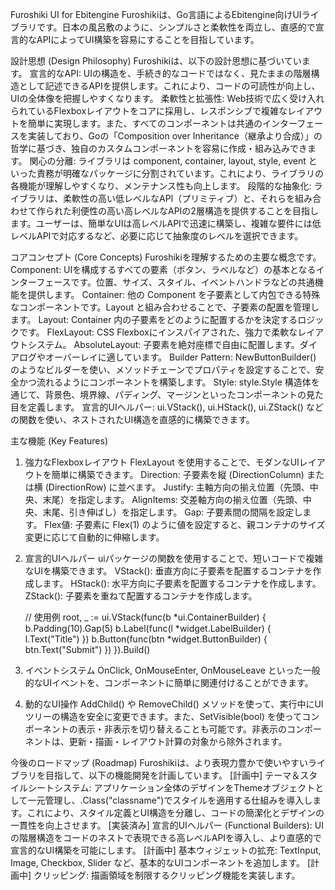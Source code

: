 Furoshiki UI for Ebitengine
Furoshikiは、Go言語によるEbitengine向けUIライブラリです。日本の風呂敷のように、シンプルさと柔軟性を両立し、直感的で宣言的なAPIによってUI構築を容易にすることを目指しています。

設計思想 (Design Philosophy)
Furoshikiは、以下の設計思想に基づいています。
    宣言的なAPI: UIの構造を、手続き的なコードではなく、見たままの階層構造として記述できるAPIを提供します。これにより、コードの可読性が向上し、UIの全体像を把握しやすくなります。
    柔軟性と拡張性: Web技術で広く受け入れられているFlexboxレイアウトをコアに採用し、レスポンシブで複雑なレイアウトを簡単に実現します。また、すべてのコンポーネントは共通のインターフェースを実装しており、Goの「Composition over Inheritance（継承より合成）」の哲学に基づき、独自のカスタムコンポーネントを容易に作成・組み込みできます。
    関心の分離: ライブラリは component, container, layout, style, event といった責務が明確なパッケージに分割されています。これにより、ライブラリの各機能が理解しやすくなり、メンテナンス性も向上します。
    段階的な抽象化: ライブラリは、柔軟性の高い低レベルなAPI（プリミティブ）と、それらを組み合わせて作られた利便性の高い高レベルなAPIの2層構造を提供することを目指します。ユーザーは、簡単なUIは高レベルAPIで迅速に構築し、複雑な要件には低レベルAPIで対応するなど、必要に応じて抽象度のレベルを選択できます。

コアコンセプト (Core Concepts)
Furoshikiを理解するための主要な概念です。
    Component: UIを構成するすべての要素（ボタン、ラベルなど）の基本となるインターフェースです。位置、サイズ、スタイル、イベントハンドラなどの共通機能を提供します。
    Container: 他の Component を子要素として内包できる特殊なコンポーネントです。Layout と組み合わせることで、子要素の配置を管理します。
    Layout: Container 内の子要素をどのように配置するかを決定するロジックです。
        FlexLayout: CSS Flexboxにインスパイアされた、強力で柔軟なレイアウトシステム。
        AbsoluteLayout: 子要素を絶対座標で自由に配置します。ダイアログやオーバーレイに適しています。
    Builder Pattern: NewButtonBuilder() のようなビルダーを使い、メソッドチェーンでプロパティを設定することで、安全かつ流れるようにコンポーネントを構築します。
    Style: style.Style 構造体を通じて、背景色、境界線、パディング、マージンといったコンポーネントの見た目を定義します。
    宣言的UIヘルパー: ui.VStack(), ui.HStack(), ui.ZStack() などの関数を使い、ネストされたUI構造を直感的に構築できます。

主な機能 (Key Features)
1. 強力なFlexboxレイアウト
FlexLayout を使用することで、モダンなUIレイアウトを簡単に構築できます。
    Direction: 子要素を縦 (DirectionColumn) または横 (DirectionRow) に並べます。
    Justify: 主軸方向の揃え位置（先頭、中央、末尾）を指定します。
    AlignItems: 交差軸方向の揃え位置（先頭、中央、末尾、引き伸ばし）を指定します。
    Gap: 子要素間の間隔を設定します。
    Flex値: 子要素に Flex(1) のように値を設定すると、親コンテナのサイズ変更に応じて自動的に伸縮します。

2. 宣言的UIヘルパー
uiパッケージの関数を使用することで、短いコードで複雑なUIを構築できます。
    VStack(): 垂直方向に子要素を配置するコンテナを作成します。
    HStack(): 水平方向に子要素を配置するコンテナを作成します。
    ZStack(): 子要素を重ねて配置するコンテナを作成します。

    // 使用例
    root, _ := ui.VStack(func(b *ui.ContainerBuilder) {
        b.Padding(10).Gap(5)
        b.Label(func(l *widget.LabelBuilder) { 
            l.Text("Title") 
        })
        b.Button(func(btn *widget.ButtonBuilder) {
            btn.Text("Submit")
        })
    }).Build()

3. イベントシステム
OnClick, OnMouseEnter, OnMouseLeave といった一般的なUIイベントを、コンポーネントに簡単に関連付けることができます。

4. 動的なUI操作
AddChild() や RemoveChild() メソッドを使って、実行中にUIツリーの構造を安全に変更できます。また、SetVisible(bool) を使ってコンポーネントの表示・非表示を切り替えることも可能です。非表示のコンポーネントは、更新・描画・レイアウト計算の対象から除外されます。

今後のロードマップ (Roadmap)
Furoshikiは、より表現力豊かで使いやすいライブラリを目指して、以下の機能開発を計画しています。
    [計画中] テーマ＆スタイルシートシステム: アプリケーション全体のデザインをThemeオブジェクトとして一元管理し、.Class("classname")でスタイルを適用する仕組みを導入します。これにより、スタイル定義とUI構造を分離し、コードの簡潔化とデザインの一貫性を向上させます。
    [実装済み] 宣言的UIヘルパー (Functional Builders): UIの階層構造をコードのネストで表現できる高レベルAPIを導入し、より直感的で宣言的なUI構築を可能にします。
    [計画中] 基本ウィジェットの拡充: TextInput, Image, Checkbox, Slider など、基本的なUIコンポーネントを追加します。
    [計画中] クリッピング: 描画領域を制限するクリッピング機能を実装します。